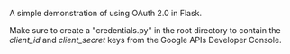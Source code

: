 A simple demonstration of using OAuth 2.0 in Flask.

Make sure to create a "credentials.py" in the root directory to contain the *client_id* and *client_secret* keys from the Google APIs Developer Console.
